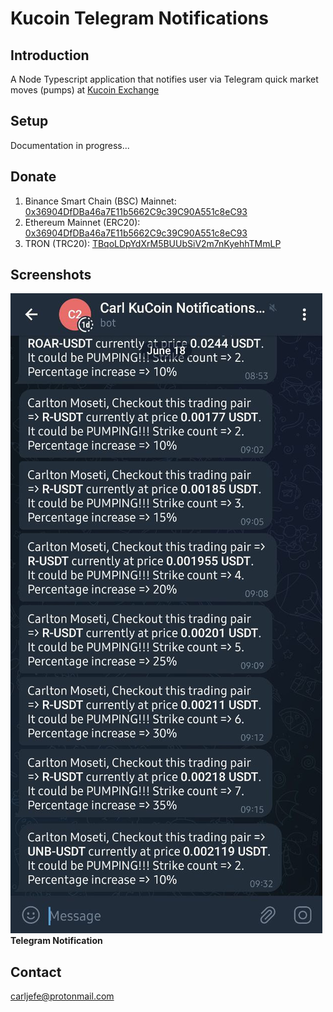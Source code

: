 # Kucoin Telegram Notifications

## Introduction
A Node Typescript application that notifies user via Telegram quick market moves (pumps) at [Kucoin Exchange](https://www.kucoin.com/ucenter/signup?rcode=1r7gugu)

## Setup
Documentation in progress...

## Donate
1. Binance Smart Chain (BSC) Mainnet:
   [0x36904DfDBa46a7E11b5662C9c39C90A551c8eC93](https://bscscan.com/address/0x36904dfdba46a7e11b5662c9c39c90a551c8ec93)
2. Ethereum Mainnet (ERC20):
   [0x36904DfDBa46a7E11b5662C9c39C90A551c8eC93](https://etherscan.io/address/0x36904dfdba46a7e11b5662c9c39c90a551c8ec93)
3. TRON (TRC20):
   [TBqoLDpYdXrM5BUUbSiV2m7nKyehhTMmLP](https://tronscan.io/#/address/TBqoLDpYdXrM5BUUbSiV2m7nKyehhTMmLP)

## Screenshots
![Telegram Notification](screenshots/image.jpg)
**Telegram Notification**

## Contact
[carljefe@protonmail.com](mailto:carljefe@protonmail.com)